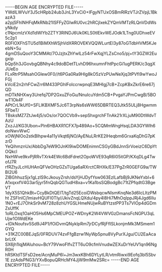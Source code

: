 -----BEGIN AGE ENCRYPTED FILE-----
YWdlLWVuY3J5cHRpb24ub3JnL3YxCi0+IFgyNTUxOSBmRlRzVTJrZVpjL1BkazA3
a2pjSFhlNHFqMkRNb21ISFFyZGIwRU0vc2hRCjIxekZYQmVMTzRLQnVDdWsyNkdy
c1NpcmIzVXd1dWlYb2ZTY3RINDJ6Uk0KLS0tIEkvWEJOdk1LTng0UDhxeEV5c2p1
R0FlOXFhSTU5d1BiMXhWSjhVdXRROVEKVQQWLurtEI3y87oGTdbHVM5KJeebN+5u
4gmDSuQooY3CMMAt/7OJzjtxZhYwlLz54rFwXqjYLZsCno5/pj+tY3GZW2Eugxip
bQp5h3JGovbgQBNhy4c9doBDetTLvhD96hxumnFhtPpcGi1ugPERK/c3qgXJUeEo
FLxRtrP5MsahOGlew0F0//t6PGa0Ra9Hlg8kO5zVzPUwNeXjq3tPVfi9wYwoJFGj
kVciE2n2rhFCwZrr6M433PGhlFoIccrwpnqE3MHIgj7cB+ZcpKBxZkrE6re67jQD
mDTkNHXwy3Urefq7DP2GxuZFoGu/NnuIcuYdm5CB+PvgaYJPmCwgB/5BOwT1Ok4F
APtCrL1kUf0+SFLlKBXMF5Jc6T3rpNs6sWW65DBRTEQ3Jtk55ULj8HgwmmSFbeT/
TBsksMZ7ZtJw4j5/sOs/or7QOCVb9+sepShxgrchFTnAk21rXLjuM90DtWdvTAzU
ZxzJJ/KG3Ubon+Pln6HBAXR1CFX7p489Ao+5CQMmWngHsqLDA3GYWlh6doNwvWwC
xOWjNIOo2stkBlhpw4a11yVkqt6jNO/AyENuLRrKE2lHeqbm6GrxaKqDhG7pKzrD
YeQihmznUx/AbbDg7eW9OJnKl9iwDOMEnimnCSGyGBdJnnSrVoeizC6DpYtOQkcl
NxHWve9kvPjRRvTXrk4EWc6BdFdret2OpoWVE93qR6I05itGP/KXqDLg4TwofJ7R
rfRZtyJLcHUHAnQFVeOHzGZsTUga6aRXrctCRHXk/E37PgZrR0GEFG9a/TWBI2U6
ZIBGhhuzSjx1gLzlS9cJkouyZrsh/dsYjHJDyfYsw063EzlLafbBj9JKNeYxbl+6
A1xqxxfV4G3ar5jyr5fnQqbQGTudH8xa+v1Ka1bsSQBodgBc71tZPfqdtG3BgeVT
1dyX5S1QhkBt+CcyBkDtQEIT/tgTd25EcoiDWsbqcwNlsmKnqNe3d6IcLItzPMht
ZSFlnICj1miavHQUFl0TIy//JkivZnqLQXdu/4py4l8Hi7MhOqIppJRj4Jgd6lIu
1NO+rEJ7OhkSr9vM728z8zhUYGSLHmeNUjwRuBYtzstPP3Ts7VIOp4dGDmZsUffK
1oRLOxq1OaHO5Hs6MpCMEUPOZ+WDnyK2W4VWVGzDmansFcNGPU3qLUjw1OIWdEKe
+tDkNoufsv5Sd9J4P1/fOiDvmQNyklpRm7jrDCyfRjFfISLkonjmMk3MSmem1GYQ
+31KZC00BEJqS/0FRDUV74zvFfgBzrw1NyWp5pnu8VyPurXJgu/CU2EaAcabrLtX
SX6jh1lqjMAluhou+BcY79VwoFIfvZTT6uO9cfmVnudwZEXuDrYeUV1qn96NgR0H
hRSKtdTSFsD2ee/AcnjMuP6l+Jm3wxKBh6DYLytLR/vtmRiwxi9Eofq3bl5Sbv1E
zzAdsPNG3/YXvBopuQRHcMY4JjW9mMw2SRc=
-----END AGE ENCRYPTED FILE-----
